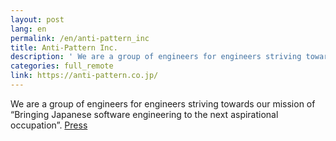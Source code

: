 ```yaml
---
layout: post
lang: en
permalink: /en/anti-pattern_inc
title: Anti-Pattern Inc.
description: ' We are a group of engineers for engineers striving towards our mission of “Bringing Japanese software engineering to the next aspirational occupation”. Press '
categories: full_remote
link: https://anti-pattern.co.jp/
---
```


<p>We are a group of engineers for engineers striving towards our mission of “Bringing Japanese software engineering to the next aspirational occupation”. <a href="https://prtimes.jp/main/html/rd/p/000000002.000054643.html">Press</a></p>
